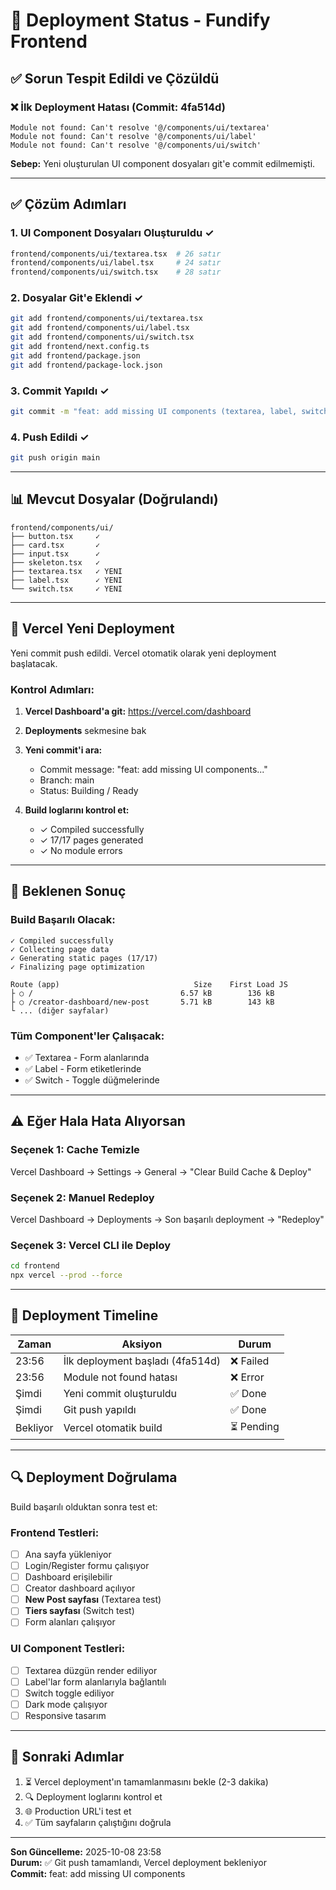 # 🚀 Deployment Status - Fundify Frontend

## ✅ Sorun Tespit Edildi ve Çözüldü

### ❌ İlk Deployment Hatası (Commit: 4fa514d)
```
Module not found: Can't resolve '@/components/ui/textarea'
Module not found: Can't resolve '@/components/ui/label'
Module not found: Can't resolve '@/components/ui/switch'
```

**Sebep:** Yeni oluşturulan UI component dosyaları git'e commit edilmemişti.

---

## ✅ Çözüm Adımları

### 1. UI Component Dosyaları Oluşturuldu ✓
```bash
frontend/components/ui/textarea.tsx  # 26 satır
frontend/components/ui/label.tsx     # 24 satır
frontend/components/ui/switch.tsx    # 28 satır
```

### 2. Dosyalar Git'e Eklendi ✓
```bash
git add frontend/components/ui/textarea.tsx
git add frontend/components/ui/label.tsx
git add frontend/components/ui/switch.tsx
git add frontend/next.config.ts
git add frontend/package.json
git add frontend/package-lock.json
```

### 3. Commit Yapıldı ✓
```bash
git commit -m "feat: add missing UI components (textarea, label, switch) and fix Next.js 15 config warnings"
```

### 4. Push Edildi ✓
```bash
git push origin main
```

---

## 📊 Mevcut Dosyalar (Doğrulandı)

```
frontend/components/ui/
├── button.tsx     ✓
├── card.tsx       ✓
├── input.tsx      ✓
├── skeleton.tsx   ✓
├── textarea.tsx   ✓ YENI
├── label.tsx      ✓ YENI
└── switch.tsx     ✓ YENI
```

---

## 🔄 Vercel Yeni Deployment

Yeni commit push edildi. Vercel otomatik olarak yeni deployment başlatacak.

### Kontrol Adımları:

1. **Vercel Dashboard'a git:**
   https://vercel.com/dashboard

2. **Deployments** sekmesine bak

3. **Yeni commit'i ara:**
   - Commit message: "feat: add missing UI components..."
   - Branch: main
   - Status: Building / Ready

4. **Build loglarını kontrol et:**
   - ✓ Compiled successfully
   - ✓ 17/17 pages generated
   - ✓ No module errors

---

## 🎯 Beklenen Sonuç

### Build Başarılı Olacak:
```
✓ Compiled successfully
✓ Collecting page data
✓ Generating static pages (17/17)
✓ Finalizing page optimization

Route (app)                              Size    First Load JS
├ ○ /                                 6.57 kB        136 kB
├ ○ /creator-dashboard/new-post       5.71 kB        143 kB
└ ... (diğer sayfalar)
```

### Tüm Component'ler Çalışacak:
- ✅ Textarea - Form alanlarında
- ✅ Label - Form etiketlerinde  
- ✅ Switch - Toggle düğmelerinde

---

## ⚠️ Eğer Hala Hata Alıyorsan

### Seçenek 1: Cache Temizle
Vercel Dashboard → Settings → General → "Clear Build Cache & Deploy"

### Seçenek 2: Manuel Redeploy
Vercel Dashboard → Deployments → Son başarılı deployment → "Redeploy"

### Seçenek 3: Vercel CLI ile Deploy
```bash
cd frontend
npx vercel --prod --force
```

---

## 📝 Deployment Timeline

| Zaman | Aksiyon | Durum |
|-------|---------|-------|
| 23:56 | İlk deployment başladı (4fa514d) | ❌ Failed |
| 23:56 | Module not found hatası | ❌ Error |
| Şimdi | Yeni commit oluşturuldu | ✅ Done |
| Şimdi | Git push yapıldı | ✅ Done |
| Bekliyor | Vercel otomatik build | ⏳ Pending |

---

## 🔍 Deployment Doğrulama

Build başarılı olduktan sonra test et:

### Frontend Testleri:
- [ ] Ana sayfa yükleniyor
- [ ] Login/Register formu çalışıyor
- [ ] Dashboard erişilebilir
- [ ] Creator dashboard açılıyor
- [ ] **New Post sayfası** (Textarea test)
- [ ] **Tiers sayfası** (Switch test)
- [ ] Form alanları çalışıyor

### UI Component Testleri:
- [ ] Textarea düzgün render ediliyor
- [ ] Label'lar form alanlarıyla bağlantılı
- [ ] Switch toggle ediliyor
- [ ] Dark mode çalışıyor
- [ ] Responsive tasarım

---

## 🎉 Sonraki Adımlar

1. ⏳ Vercel deployment'ın tamamlanmasını bekle (2-3 dakika)
2. 🔍 Deployment loglarını kontrol et
3. 🌐 Production URL'i test et
4. ✅ Tüm sayfaların çalıştığını doğrula

---

**Son Güncelleme:** 2025-10-08 23:58  
**Durum:** ✅ Git push tamamlandı, Vercel deployment bekleniyor  
**Commit:** feat: add missing UI components

